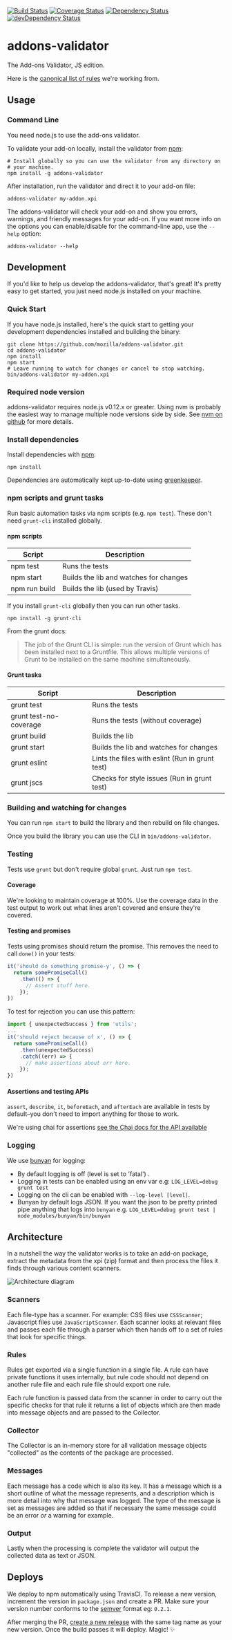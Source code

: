 [![Build Status](https://travis-ci.org/mozilla/addons-validator.svg?branch=master)](https://travis-ci.org/mozilla/addons-validator)
[![Coverage Status](https://coveralls.io/repos/mozilla/addons-validator/badge.svg?branch=master&service=github)](https://coveralls.io/github/mozilla/addons-validator?branch=master)
[![Dependency Status](https://david-dm.org/mozilla/addons-validator.svg)](https://david-dm.org/mozilla/addons-validator)
[![devDependency Status](https://david-dm.org/mozilla/addons-validator/dev-status.svg)](https://david-dm.org/mozilla/addons-validator#info=devDependencies)

# addons-validator

The Add-ons Validator, JS edition.

Here is the [canonical list of rules](http://mozilla.github.io/addons-validator/) we're working from.

## Usage

### Command Line

You need node.js to use the add-ons validator.

To validate your add-on locally, install the validator from
[npm](http://nodejs.org/):

```
# Install globally so you can use the validator from any directory on
# your machine.
npm install -g addons-validator
```

After installation, run the validator and direct it to your add-on file:

```
addons-validator my-addon.xpi
```

The addons-validator will check your add-on and show you errors, warnings,
and friendly messages for your add-on. If you want more info on the options
you can enable/disable for the command-line app, use the `--help` option:

```
addons-validator --help
```

## Development

If you'd like to help us develop the addons-validator, that's great! It's
pretty easy to get started, you just need node.js installed on your machine.

### Quick Start

If you have node.js installed, here's the quick start to getting
your development dependencies installed and building the binary:

```
git clone https://github.com/mozilla/addons-validator.git
cd addons-validator
npm install
npm start
# Leave running to watch for changes or cancel to stop watching.
bin/addons-validator my-addon.xpi
```

### Required node version

addons-validator requires node.js v0.12.x or greater. Using nvm is probably the
easiest way to manage multiple node versions side by side. See
[nvm on github](https://github.com/creationix/nvm) for more details.

### Install dependencies

Install dependencies with [npm](http://nodejs.org/):

```
npm install
```

Dependencies are automatically kept up-to-date using [greenkeeper](http://greenkeeper.io/).

### npm scripts and grunt tasks

Run basic automation tasks via npm scripts (e.g. `npm test`).
These don't need `grunt-cli` installed globally.

#### npm scripts

| Script       | Description                                               |
|--------------|-----------------------------------------------------------|
| npm test     |  Runs the tests                                           |
| npm start    |  Builds the lib and watches for changes                   |
| npm run build|  Builds the lib (used by Travis)                          |

If you install `grunt-cli` globally then you can run other tasks.

```
npm install -g grunt-cli
```

From the grunt docs:

>  The job of the Grunt CLI is simple: run the version of Grunt which has
   been installed next to a Gruntfile. This allows multiple versions of
   Grunt to be installed on the same machine simultaneously.

#### Grunt tasks

| Script                 | Description                                      |
|------------------------|--------------------------------------------------|
| grunt test             |  Runs the tests                                  |
| grunt test-no-coverage |  Runs the tests (without coverage)               |
| grunt build            |  Builds the lib                                  |
| grunt start            |  Builds the lib and watches for changes          |
| grunt eslint           |  Lints the files with eslint (Run in grunt test) |
| grunt jscs             |  Checks for style issues  (Run in grunt test)    |


### Building and watching for changes

You can run `npm start` to build the library and then rebuild on file changes.

Once you build the library you can use the CLI in `bin/addons-validator`.

### Testing

Tests use `grunt` but don't require global `grunt`. Just run `npm test`.

#### Coverage

We're looking to maintain coverage at 100%. Use the coverage data in the
test output to work out what lines aren't covered and ensure they're covered.

#### Testing and promises

Tests using promises should return the promise. This removes the need to call
`done()` in your tests:

```javascript
it('should do something promise-y', () => {
  return somePromiseCall()
    .then(() => {
      // Assert stuff here.
    });
})
```

To test for rejection you can use this pattern:

```javascript
import { unexpectedSuccess } from 'utils';
...
it('should reject because of x', () => {
  return somePromiseCall()
    .then(unexpectedSuccess)
    .catch((err) => {
      // make assertions about err here.
    });
})
```

#### Assertions and testing APIs

`assert`, `describe`, `it`, `beforeEach`, and `afterEach` are
available in tests by default–you don't need to import anything
for those to work.

We're using chai for assertions [see the Chai docs for the API
available](http://chaijs.com/api/assert/)

### Logging

We use [bunyan](https://github.com/trentm/node-bunyan) for logging:

* By default logging is off (level is set to 'fatal') .
* Logging in tests can be enabled using an env var e.g: `LOG_LEVEL=debug grunt test`
* Logging on the cli can be enabled with `--log-level [level]`.
* Bunyan by default logs JSON. If you want the json to be pretty printed
  pipe anything that logs into `bunyan` e.g. `LOG_LEVEL=debug grunt test
  | node_modules/bunyan/bin/bunyan`


## Architecture

In a nutshell the way the validator works is to take an add-on
package, extract the metadata from the xpi (zip) format and then
process the files it finds through various content scanners.

![Architecture diagram](https://raw.github.com/mozilla/addons-validator/master/docs/diagrams/addon-validator-flow.png)

### Scanners

Each file-type has a scanner. For example: CSS files use `CSSScanner`;
Javascript files use `JavaScriptScanner`. Each scanner looks at relevant
files and passes each file through a parser which then hands off to
a set of rules that look for specific things.

### Rules

Rules get exported via a single function in a single file. A rule can
have private functions it uses internally, but rule code should not depend
on another rule file and each rule file should export one rule.

Each rule function is passed data from the scanner in order to carry
out the specific checks for that rule it returns a list of objects which
are then made into message objects and are passed to the Collector.

### Collector

The Collector is an in-memory store for all validation message objects
"collected" as the contents of the package are processed.

### Messages

Each message has a code which is also its key. It has a message which
is a short outline of what the message represents, and a description
which is more detail into why that message was logged. The type of
the message is set as messages are added so that if necessary the
same message could be an error *or* a warning for example.

### Output

Lastly when the processing is complete the validator will output
the collected data as text or JSON.

## Deploys

We deploy to npm automatically using TravisCI. To release a new version,
increment the version in `package.json` and create a PR. Make sure your
version number conforms to the [semver][] format eg: `0.2.1`.

After merging the PR, [create a new release][new release] with the same tag
name as your new version. Once the build passes it will deploy. Magic! ✨

[new release]: https://github.com/mozilla/addons-validator/releases/new
[semver]: http://semver.org/
